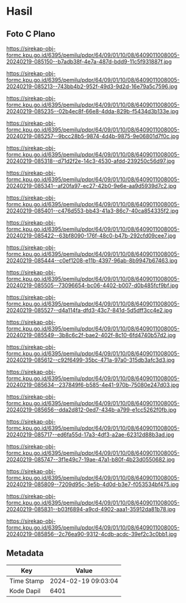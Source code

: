 # Hasil

## Foto C Plano

https://sirekap-obj-formc.kpu.go.id/6395/pemilu/pdpr/64/09/01/10/08/6409011008005-20240219-085150--b7adb38f-4e7a-487d-bdd9-11c5f931887f.jpg

https://sirekap-obj-formc.kpu.go.id/6395/pemilu/pdpr/64/09/01/10/08/6409011008005-20240219-085213--743bb4b2-952f-49d3-9d2d-16e79a5c7596.jpg

https://sirekap-obj-formc.kpu.go.id/6395/pemilu/pdpr/64/09/01/10/08/6409011008005-20240219-085235--02b4ec8f-66e8-4dda-829b-f5434d3b133e.jpg

https://sirekap-obj-formc.kpu.go.id/6395/pemilu/pdpr/64/09/01/10/08/6409011008005-20240219-085257--9bcc28b5-9874-4d4b-9875-9e06801d7f0c.jpg

https://sirekap-obj-formc.kpu.go.id/6395/pemilu/pdpr/64/09/01/10/08/6409011008005-20240219-085318--d71d2f2e-14c3-4530-afdd-239250c56d97.jpg

https://sirekap-obj-formc.kpu.go.id/6395/pemilu/pdpr/64/09/01/10/08/6409011008005-20240219-085341--af20fa97-ec27-42b0-9e6e-aa9d5939d7c2.jpg

https://sirekap-obj-formc.kpu.go.id/6395/pemilu/pdpr/64/09/01/10/08/6409011008005-20240219-085401--c476d553-bb43-41a3-86c7-40ca854335f2.jpg

https://sirekap-obj-formc.kpu.go.id/6395/pemilu/pdpr/64/09/01/10/08/6409011008005-20240219-085422--63bf8090-176f-48c0-b47b-292cfd09cee7.jpg

https://sirekap-obj-formc.kpu.go.id/6395/pemilu/pdpr/64/09/01/10/08/6409011008005-20240219-085444--c0ef1208-e11b-4397-96ab-8b9947b67463.jpg

https://sirekap-obj-formc.kpu.go.id/6395/pemilu/pdpr/64/09/01/10/08/6409011008005-20240219-085505--73096654-bc06-4402-b007-d0b485fcf9bf.jpg

https://sirekap-obj-formc.kpu.go.id/6395/pemilu/pdpr/64/09/01/10/08/6409011008005-20240219-085527--d4a114fa-dfd3-43c7-841d-5d5dff3cc4e2.jpg

https://sirekap-obj-formc.kpu.go.id/6395/pemilu/pdpr/64/09/01/10/08/6409011008005-20240219-085549--3b8c6c2f-bae2-402f-8c10-6fd4740b57d2.jpg

https://sirekap-obj-formc.kpu.go.id/6395/pemilu/pdpr/64/09/01/10/08/6409011008005-20240219-085612--c92f6499-35bc-471a-97a0-315db3afc3d3.jpg

https://sirekap-obj-formc.kpu.go.id/6395/pemilu/pdpr/64/09/01/10/08/6409011008005-20240219-085634--237849f6-b585-4e41-970b-75080e247d03.jpg

https://sirekap-obj-formc.kpu.go.id/6395/pemilu/pdpr/64/09/01/10/08/6409011008005-20240219-085656--dda2d812-0ed7-434b-a799-e1cc5262f0fb.jpg

https://sirekap-obj-formc.kpu.go.id/6395/pemilu/pdpr/64/09/01/10/08/6409011008005-20240219-085717--ed6fa55d-17a3-4df3-a2ae-62312d88b3ad.jpg

https://sirekap-obj-formc.kpu.go.id/6395/pemilu/pdpr/64/09/01/10/08/6409011008005-20240219-085747--3f1e49c7-19ae-47a1-b80f-4b23d0550682.jpg

https://sirekap-obj-formc.kpu.go.id/6395/pemilu/pdpr/64/09/01/10/08/6409011008005-20240219-085809--7209d95c-3e5b-4d0d-b3e7-f053534bf475.jpg

https://sirekap-obj-formc.kpu.go.id/6395/pemilu/pdpr/64/09/01/10/08/6409011008005-20240219-085831--b03f6894-a9cd-4902-aaa1-35912da81b78.jpg

https://sirekap-obj-formc.kpu.go.id/6395/pemilu/pdpr/64/09/01/10/08/6409011008005-20240219-085856--2c76ea90-9312-4cdb-acdc-39ef2c3c0bb1.jpg


## Metadata

| Key        | Value               |
| ---------- | ------------------- |
| Time Stamp | 2024-02-19 09:03:04 |
| Kode Dapil | 6401                |



